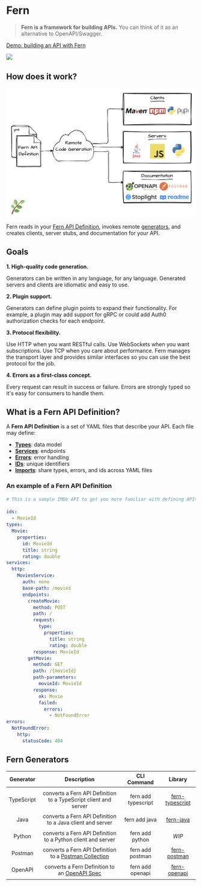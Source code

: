 # Fern

> **Fern is a framework for building APIs.** You can think of it as an alternative to OpenAPI/Swagger.

<a href="https://www.loom.com/share/410f13c725ab4403aac77b237f9fe1f1" target="_blank">
    <p>Demo: building an API with Fern</p>
    <img style="max-width:300px;" src="https://cdn.loom.com/sessions/thumbnails/410f13c725ab4403aac77b237f9fe1f1-1654645327734-with-play.gif">
  </a>

## How does it work?

![Overview](assets/diagrams/overview-experience.png)

Fern reads in your [Fern API Definition](#what-is-a-fern-api-definition), invokes remote [generators](#fern-generators), and creates clients, server stubs, and documentation for your API.

## Goals

**1. High-quality code generation.**

Generators can be written in any language, for any language. Generated servers and clients are idiomatic and easy to use.

**2. Plugin support.**

Generators can define plugin points to expand their functionality. For example, a plugin may add support for gRPC or could add Auth0 authorization checks for each endpoint.

**3. Protocol flexibility.**

Use HTTP when you want RESTful calls. Use WebSockets when you want subscriptions. Use TCP when you care about performance. Fern manages the transport layer and provides similar interfaces so you can use the best protocol for the job.

**4. Errors as a first-class concept.**

Every request can result in success or failure. Errors are strongly typed so it's easy for consumers to handle them.

## What is a Fern API Definition?

A **Fern API Definition** is a set of YAML files that describe your API. Each file may define:

- **[Types](types.md)**: data model
- **[Services](services.md)**: endpoints
- **[Errors](errors.md)**: error handling
- **[IDs](ids.md)**: unique identifiers
- **[Imports](imports.md)**: share types, errors, and ids across YAML files

### An example of a Fern API Definition

```yml
# This is a sample IMDb API to get you more familiar with defining APIs in Fern.

ids:
  - MovieId
types:
  Movie:
    properties:
      id: MovieId
      title: string
      rating: double
services:
  http:
    MoviesService:
      auth: none
      base-path: /movies
      endpoints:
        createMovie:
          method: POST
          path: /
          request:
            type:
              properties:
                title: string
                rating: double
          response: MovieId
        getMovie:
          method: GET
          path: /{movieId}
          path-parameters:
            movieId: MovieId
          response:
            ok: Movie
            failed:
              errors:
                - NotFoundError
errors:
  NotFoundError:
    http:
      statusCode: 404
```

## Fern Generators

| **Generator** |                                       **Description**                                        |   **CLI Command**   |                                      **Library**                                       |
| :-----------: | :------------------------------------------------------------------------------------------: | :-----------------: | :------------------------------------------------------------------------------------: |
|               |                                                                                              |
|  TypeScript   |               converts a Fern API Definition to a TypeScript client and server               | fern add typescript | [fern-typescript](https://github.com/fern-api/fern/tree/main/packages/fern-typescript) |
|               |                                                                                              |
|     Java      |                  converts a Fern API Definition to a Java client and server                  |    fern add java    |                   [fern-java](https://github.com/fern-api/fern-java)                   |
|               |                                                                                              |
|    Python     |                 converts a Fern API Definition to a Python client and server                 |   fern add python   |                                         _WIP_                                          |
|               |                                                                                              |
|    Postman    | converts a Fern API Definition to a [Postman Collection](https://www.postman.com/collection) |  fern add postman   |                [fern-postman](https://github.com/fern-api/fern-postman)                |
|               |                                                                                              |
|    OpenAPI    |   converts a Fern Definition to an [OpenAPI Spec](https://swagger.io/resources/open-api/)    |  fern add openapi   |                [fern-openapi](https://github.com/fern-api/fern-openapi)                |
|               |                                                                                              |
